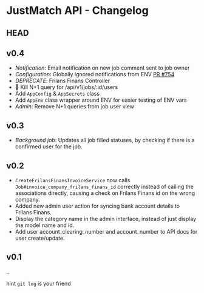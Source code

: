 # JustMatch API - Changelog

HEAD
-----------

v0.4
------------
- _Notification_: Email notification on new job comment sent to job owner
- _Configuration_: Globally ignored notifications from ENV [PR #754](https://github.com/justarrived/just_match_api/pull/754)
- _DEPRECATE_: Frilans Finans Controller
- :hocho: Kill N+1 query for /api/v1/jobs/:id/users
- Add `AppConfig` & `AppSecrets` class
- Add `AppEnv` class wrapper around ENV for easier testing of ENV vars
- _Admin_: Remove N+1 queries from job user view

v0.3
------------
- _Background job_: Updates all job filled statuses, by checking if there is a confirmed user for the job.

v0.2
------------
- `CreateFrilansFinansInvoiceService` now calls `Job#invoice_company_frilans_finans_id` correctly instead of calling the associations directly, causing a check on Frilans Finans id on the wrong company.
- Added new admin user action for syncing bank account details to Frilans Finans.
- Display the category name in the admin interface, instead of just display the model name and id.
- Add user account_clearing_number and account_number to API docs for user create/update.

v0.1
-----------

..

hint `git log` is your friend
